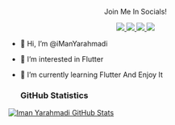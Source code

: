 <div align="center">
<p align="center">Join Me In Socials!</p>
<a href="https://www.twitter.com/imanyarahmadi/">
    <img src="https://img.shields.io/badge/Twitter-1DA1F2?style=for-the-badge&logo=twitter&logoColor=white" />
</a>
  

<a href="https://www.linkedin.com/in/iman-yarahmadi-0b643a138/">
    <img src="https://img.shields.io/badge/linkedin-%230077B5.svg?&style=for-the-badge&logo=linkedin&logoColor=white" />
</a>

<a href="https://stackoverflow.com/users/10766492/iman-yarahmadi">
    <img src="https://img.shields.io/badge/Stack_Overflow-FE7A16?style=for-the-badge&logo=stack-overflow&logoColor=white" />
</a>

<a href="https://t.me/imanyarahmadi*/">
    <img src="https://img.shields.io/badge/Telegram-2CA5E0?style=for-the-badge&logo=telegram&logoColor=white" />
</a>
</div>


- 👋 Hi, I’m @iManYarahmadi
- 👀 I’m interested in Flutter
- 🌱 I’m currently learning Flutter And Enjoy It

  ### GitHub Statistics
[![Iman Yarahmadi GitHub Stats](https://github-readme-stats.vercel.app/api?username=imanyarahmadi&show_icons=true&theme=nord)](https://github.com/anuraghazra/github-readme-stats)
<!---
iManYarahmadi/iManYarahmadi is a ✨ special ✨ repository because its `README.md` (this file) appears on your GitHub profile.
You can click the Preview link to take a look at your changes.
--->


